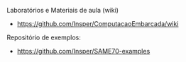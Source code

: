 Laboratórios e Materiais de aula (wiki)

- https://github.com/Insper/ComputacaoEmbarcada/wiki


Repositório de exemplos:

 - https://github.com/Insper/SAME70-examples 
